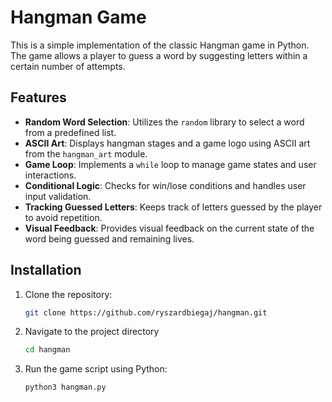 # Hangman Game

This is a simple implementation of the classic Hangman game in Python. The game allows a player to guess a word by suggesting letters within a certain number of attempts.

## Features

- **Random Word Selection**: Utilizes the `random` library to select a word from a predefined list.
- **ASCII Art**: Displays hangman stages and a game logo using ASCII art from the `hangman_art` module.
- **Game Loop**: Implements a `while` loop to manage game states and user interactions.
- **Conditional Logic**: Checks for win/lose conditions and handles user input validation.
- **Tracking Guessed Letters**: Keeps track of letters guessed by the player to avoid repetition.
- **Visual Feedback**: Provides visual feedback on the current state of the word being guessed and remaining lives.

## Installation

1. Clone the repository:
   ```bash
   git clone https://github.com/ryszardbiegaj/hangman.git

2. Navigate to the project directory
   ```bash
   cd hangman

3. Run the game script using Python:
   ```bash
   python3 hangman.py

   
